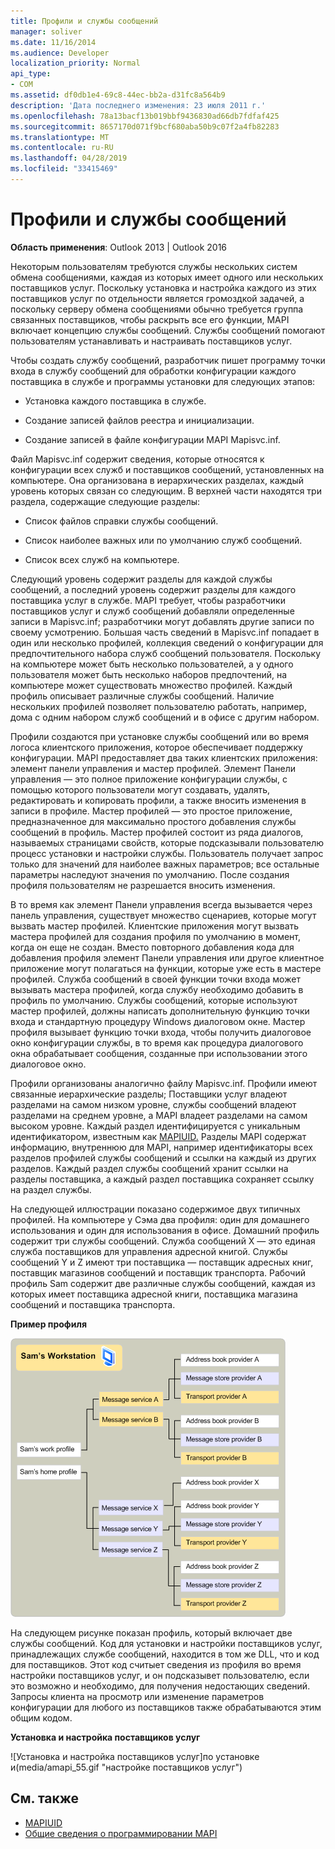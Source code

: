 ```yaml
---
title: Профили и службы сообщений
manager: soliver
ms.date: 11/16/2014
ms.audience: Developer
localization_priority: Normal
api_type:
- COM
ms.assetid: df0db1e4-69c8-44ec-bb2a-d31fc8a564b9
description: 'Дата последнего изменения: 23 июля 2011 г.'
ms.openlocfilehash: 78a13bacf13b019bbf9436830ad66db7fdfaf425
ms.sourcegitcommit: 8657170d071f9bcf680aba50b9c07f2a4fb82283
ms.translationtype: MT
ms.contentlocale: ru-RU
ms.lasthandoff: 04/28/2019
ms.locfileid: "33415469"
---
```

# <a name="message-services-and-profiles"></a>Профили и службы сообщений
  
**Область применения**: Outlook 2013 | Outlook 2016 
  
Некоторым пользователям требуются службы нескольких систем обмена сообщениями, каждая из которых имеет одного или нескольких поставщиков услуг. Поскольку установка и настройка каждого из этих поставщиков услуг по отдельности является громоздкой задачей, а поскольку серверу обмена сообщениями обычно требуется группа связанных поставщиков, чтобы раскрыть все его функции, MAPI включает концепцию службы сообщений. Службы сообщений помогают пользователям устанавливать и настраивать поставщиков услуг.
  
Чтобы создать службу сообщений, разработчик пишет программу точки входа в службу сообщений для обработки конфигурации каждого поставщика в службе и программы установки для следующих этапов:
  
- Установка каждого поставщика в службе.
    
- Создание записей файлов реестра и инициализации.
    
- Создание записей в файле конфигурации MAPI Mapisvc.inf.
    
Файл Mapisvc.inf содержит сведения, которые относятся к конфигурации всех служб и поставщиков сообщений, установленных на компьютере. Она организована в иерархических разделах, каждый уровень которых связан со следующим. В верхней части находятся три раздела, содержащие следующие разделы: 
  
- Список файлов справки службы сообщений.
    
- Список наиболее важных или по умолчанию служб сообщений.
    
- Список всех служб на компьютере.
    
Следующий уровень содержит разделы для каждой службы сообщений, а последний уровень содержит разделы для каждого поставщика услуг в службе. MAPI требует, чтобы разработчики поставщиков услуг и служб сообщений добавляли определенные записи в Mapisvc.inf; разработчики могут добавлять другие записи по своему усмотрению. Большая часть сведений в Mapisvc.inf попадает в один или несколько профилей, коллекция сведений о конфигурации для предпочтительного набора служб сообщений пользователя. Поскольку на компьютере может быть несколько пользователей, а у одного пользователя может быть несколько наборов предпочтений, на компьютере может существовать множество профилей. Каждый профиль описывает различные службы сообщений. Наличие нескольких профилей позволяет пользователю работать, например, дома с одним набором служб сообщений и в офисе с другим набором.
  
Профили создаются при установке службы сообщений или во время логоса клиентского приложения, которое обеспечивает поддержку конфигурации. MAPI предоставляет два таких клиентских приложения: элемент панели управления и мастер профилей. Элемент Панели управления — это полное приложение конфигурации службы, с помощью которого пользователи могут создавать, удалять, редактировать и копировать профили, а также вносить изменения в записи в профиле. Мастер профилей — это простое приложение, предназначенное для максимально простого добавления службы сообщений в профиль. Мастер профилей состоит из ряда диалогов, называемых страницами свойств, которые подсказывали пользователю процесс установки и настройки службы. Пользователь получает запрос только для значений для наиболее важных параметров; все остальные параметры наследуют значения по умолчанию. После создания профиля пользователям не разрешается вносить изменения. 
  
В то время как элемент Панели управления всегда вызывается через панель управления, существует множество сценариев, которые могут вызвать мастер профилей. Клиентские приложения могут вызвать мастера профилей для создания профиля по умолчанию в момент, когда он еще не создан. Вместо повторного добавления кода для добавления профиля элемент Панели управления или другое клиентное приложение могут полагаться на функции, которые уже есть в мастере профилей. Служба сообщений в своей функции точки входа может вызывать мастера профилей, когда службу необходимо добавить в профиль по умолчанию. Службы сообщений, которые используют мастер профилей, должны написать дополнительную функцию точки входа и стандартную процедуру Windows диалоговом окне. Мастер профиля вызывает функцию точки входа, чтобы получить диалоговое окно конфигурации службы, в то время как процедура диалогового окна обрабатывает сообщения, созданные при использовании этого диалоговое окно. 
  
Профили организованы аналогично файлу Mapisvc.inf. Профили имеют связанные иерархические разделы; Поставщики услуг владеют разделами на самом низком уровне, службы сообщений владеют разделами на среднем уровне, а MAPI владеет разделами на самом высоком уровне. Каждый раздел идентифицируется с уникальным идентификатором, известным как [MAPIUID.](mapiuid.md) Разделы MAPI содержат информацию, внутреннюю для MAPI, например идентификаторы всех разделов профилей службы сообщений и ссылки на каждый из других разделов. Каждый раздел службы сообщений хранит ссылки на разделы поставщика, а каждый раздел поставщика сохраняет ссылку на раздел службы. 
  
На следующей иллюстрации показано содержимое двух типичных профилей. На компьютере у Сэма два профиля: один для домашнего использования и один для использования в офисе. Домашний профиль содержит три службы сообщений. Служба сообщений X — это единая служба поставщиков для управления адресной книгой. Службы сообщений Y и Z имеют три поставщика — поставщик адресных книг, поставщик магазинов сообщений и поставщик транспорта. Рабочий профиль Sam содержит две различные службы сообщений, каждая из которых имеет поставщика адресной книги, поставщика магазина сообщений и поставщика транспорта. 
  
**Пример профиля**
  
![Пример профиля](media/amapi_56.gif "пример профиля")
  
На следующем рисунке показан профиль, который включает две службы сообщений. Код для установки и настройки поставщиков услуг, принадлежащих службе сообщений, находится в том же DLL, что и код для поставщиков. Этот код считыет сведения из профиля во время настройки поставщиков услуг, и он подсказывет пользователю, если это возможно и необходимо, для получения недостающих сведений. Запросы клиента на просмотр или изменение параметров конфигурации для любого из поставщиков также обрабатываются этим общим кодом.
  
**Установка и настройка поставщиков услуг**
  
![Установка и настройка поставщиков услуг]по установке и(media/amapi_55.gif "настройке поставщиков услуг")
  
## <a name="see-also"></a>См. также

- [MAPIUID](mapiuid.md)
- [Общие сведения о программировании MAPI](mapi-programming-overview.md)


